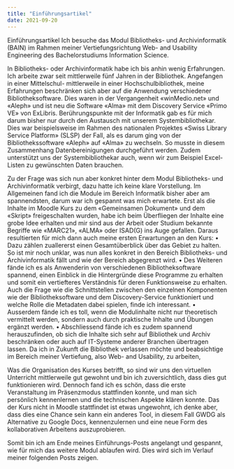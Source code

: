 ```yaml
---
title: "Einführungsartikel"
date: 2021-09-20
---
```

Einführungsartikel
Ich besuche das Modul Bibliotheks- und Archivinformatik (BAIN) im Rahmen meiner Vertiefungsrichtung Web- and Usability Engineering des Bachelorstudiums Information Science.

In Bibliotheks- oder Archivinformatik habe ich bis anhin wenig Erfahrungen. Ich arbeite zwar seit mittlerweile fünf Jahren in der Bibliothek. Angefangen in einer Mittelschul- mittlerweile in einer Hochschulbibliothek, meine Erfahrungen beschränken sich aber auf die Anwendung verschiedener Bibliotheksoftware. Dies waren in der Vergangenheit «winMedio.net» und «Aleph» und ist neu die Software «Alma» mit dem Discovery Service «Primo VE» von ExLibris. Berührungspunkte mit der Informatik gab es für mich darum bisher nur durch den Austausch mit unserem Systembibliothekar. Dies war beispielsweise im Rahmen des nationalen Projektes «Swiss Library Service Platform» (SLSP) der Fall, als es darum ging von der Bibliothekssoftware «Aleph» auf «Alma» zu wechseln. So musste in diesem Zusammenhang Datenbereinigungen durchgeführt werden. Zudem unterstützt uns der Systembibliothekar auch, wenn wir zum Beispiel Excel-Listen zu gewünschten Daten brauchen.

Zu der Frage was sich nun aber konkret hinter dem Modul Bibliotheks- und Archivinformatik verbirgt, dazu hatte ich keine klare Vorstellung. Im Allgemeinen fand ich die Module im Bereich Informatik bisher aber am spannendsten, darum war ich gespannt was mich erwartete. Erst als die Inhalte im Moodle Kurs zu dem «Gemeinsamen Dokument» und dem «Skript» freigeschalten wurden, habe ich beim Überfliegen der Inhalte eine grobe Idee erhalten und mir sind aus der Arbeit oder Studium bekannte Begriffe wie «MARC21», «ALMA» oder ISAD(G) ins Auge gefallen. Daraus resultierten für mich dann auch meine ersten Erwartungen an den Kurs: 
•	Dazu zählen zuallererst einen Gesamtüberblick über das Gebiet zu halten. So ist mir noch unklar, was nun alles konkret in den Bereich Bibliotheks- und Archivinformatik fällt und wie der Bereich abgegrenzt wird. 
•	Des Weiteren fände ich es als Anwenderin von verschiedenen Bibliotheksoftware spannend, einen Einblick in die Hintergründe diese Programme zu erhalten und somit ein vertiefteres Verständnis für deren Funktionsweise zu erhalten. Auch die Frage wie die Schnittstellen zwischen den einzelnen Komponenten wie der Bibliotheksoftware und dem Discovery-Service funktioniert und welche Rolle die Metadaten dabei spielen, finde ich interessant. 
•	Ausserdem fände ich es toll, wenn die Modulinhalte nicht nur theoretisch vermittelt werden, sondern auch durch praktische Inhalte und Übungen ergänzt werden. 
•	Abschliessend fände ich es zudem spannend herauszufinden, ob sich die Inhalte sich sehr auf Bibliothek und Archiv beschränken oder auch auf IT-Systeme anderer Branchen übertragen lassen. Da ich in Zukunft die Bibliothek verlassen möchte und beabsichtige im Bereich meiner Vertiefung, also Web- and Usability, zu arbeiten,

Was die Organisation des Kurses betrifft, so sind wir uns den virtuellen Unterricht mittlerweile gut gewohnt und bin ich zuversichtlich, dass dies gut funktionieren wird. Dennoch fand ich es schön, dass die erste Veranstaltung im Präsenzmodus stattfinden konnte, und man sich persönlich kennenlernen und die technischen Aspekte klären konnte. Das der Kurs nicht in Moodle stattfindet ist etwas ungewohnt, ich denke aber, dass dies eine Chance sein kann ein anderes Tool, in diesem Fall GWDG als Alternative zu Google Docs, kennenzulernen und eine neue Form des kollaborativen Arbeitens auszuprobieren.

Somit bin ich am Ende meines Einführungs-Posts angelangt und gespannt, wie für mich das weitere Modul ablaufen wird. Dies wird sich im Verlauf meiner folgenden Posts zeigen.


